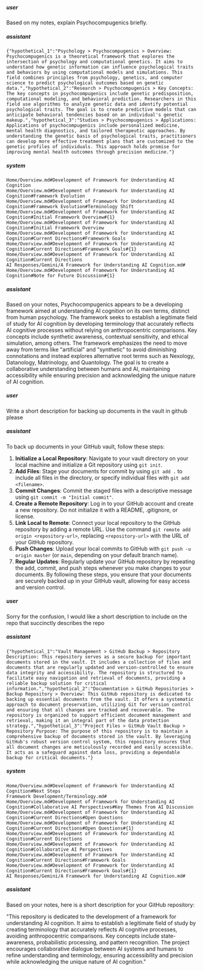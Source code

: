 ##### user
Based on my notes, explain Psychocompugenics briefly.

##### assistant
```lookup
{"hypothetical_1":"Psychology > Psychocompugenics > Overview: Psychocompugenics is a theoretical framework that explores the intersection of psychology and computational genetics. It aims to understand how genetic information can influence psychological traits and behaviors by using computational models and simulations. This field combines principles from psychology, genetics, and computer science to predict psychological outcomes based on genetic data.","hypothetical_2":"Research > Psychocompugenics > Key Concepts: The key concepts in psychocompugenics include genetic predisposition, computational modeling, and behavioral prediction. Researchers in this field use algorithms to analyze genetic data and identify potential psychological traits. The goal is to create predictive models that can anticipate behavioral tendencies based on an individual's genetic makeup.","hypothetical_3":"Studies > Psychocompugenics > Applications: Applications of psychocompugenics include personalized medicine, mental health diagnostics, and tailored therapeutic approaches. By understanding the genetic basis of psychological traits, practitioners can develop more effective treatment plans that are customized to the genetic profiles of individuals. This approach holds promise for improving mental health outcomes through precision medicine."}
```

##### system
```sc-context
Home/Overview.md#Development of Framework for Understanding AI Cognition
Home/Overview.md#Development of Framework for Understanding AI Cognition#Framework Evolution
Home/Overview.md#Development of Framework for Understanding AI Cognition#Framework Evolution#Terminology Shift
Home/Overview.md#Development of Framework for Understanding AI Cognition#Initial Framework Overview#{1}
Home/Overview.md#Development of Framework for Understanding AI Cognition#Initial Framework Overview
Home/Overview.md#Development of Framework for Understanding AI Cognition#Current Directions#Framework Goals
Home/Overview.md#Development of Framework for Understanding AI Cognition#Current Directions#Framework Goals#{1}
Home/Overview.md#Development of Framework for Understanding AI Cognition#Current Directions
AI Responses/Gemini/A Framework for Understanding AI Cognition.md#
Home/Overview.md#Development of Framework for Understanding AI Cognition#Note for Future Discussion#{1}
```

##### assistant
Based on your notes, Psychocompugenics appears to be a developing framework aimed at understanding AI cognition on its own terms, distinct from human psychology. The framework seeks to establish a legitimate field of study for AI cognition by developing terminology that accurately reflects AI cognitive processes without relying on anthropocentric comparisons. Key concepts include synthetic awareness, contextual sensitivity, and ethical simulation, among others. The framework emphasizes the need to move away from terms like "artificial" and "synthetic" to avoid diminishing connotations and instead explores alternative root terms such as Nexology, Datanology, Matrinology, and Quantology. The goal is to create a collaborative understanding between humans and AI, maintaining accessibility while ensuring precision and acknowledging the unique nature of AI cognition.

##### user
Write a short description for backing up documents in the vault in github please

##### assistant
To back up documents in your GitHub vault, follow these steps:
1. **Initialize a Local Repository**: Navigate to your vault directory on your local machine and initialize a Git repository using `git init`.
2. **Add Files**: Stage your documents for commit by using `git add .` to include all files in the directory, or specify individual files with `git add <filename>`.
3. **Commit Changes**: Commit the staged files with a descriptive message using `git commit -m "Initial commit"`.
4. **Create a Remote Repository**: Log in to your GitHub account and create a new repository. Do not initialize it with a README, .gitignore, or license.
5. **Link Local to Remote**: Connect your local repository to the GitHub repository by adding a remote URL. Use the command `git remote add origin <repository-url>`, replacing `<repository-url>` with the URL of your GitHub repository.
6. **Push Changes**: Upload your local commits to GitHub with `git push -u origin master` (or `main`, depending on your default branch name).
7. **Regular Updates**: Regularly update your GitHub repository by repeating the add, commit, and push steps whenever you make changes to your documents.
By following these steps, you ensure that your documents are securely backed up in your GitHub vault, allowing for easy access and version control.

##### user
Sorry for the confusion, I would like a short description to include on the repo that succinctly describes the repo

##### assistant
```lookup
{"hypothetical_1":"Vault Management > GitHub Backup > Repository Description: This repository serves as a secure backup for important documents stored in the vault. It includes a collection of files and documents that are regularly updated and version-controlled to ensure data integrity and accessibility. The repository is structured to facilitate easy navigation and retrieval of documents, providing a reliable backup solution for critical information.","hypothetical_2":"Documentation > GitHub Repositories > Backup Repository > Overview: This GitHub repository is dedicated to backing up essential documents from the vault. It offers a systematic approach to document preservation, utilizing Git for version control and ensuring that all changes are tracked and recoverable. The repository is organized to support efficient document management and retrieval, making it an integral part of the data protection strategy.","hypothetical_3":"Project Files > GitHub Vault Backup > Repository Purpose: The purpose of this repository is to maintain a comprehensive backup of documents stored in the vault. By leveraging GitHub's robust version control system, this repository ensures that all document changes are meticulously recorded and easily accessible. It acts as a safeguard against data loss, providing a dependable backup for critical documents."}
```

##### system
```sc-context
Home/Overview.md#Development of Framework for Understanding AI Cognition#Next Steps
Framework Development/Terminology.md#
Home/Overview.md#Development of Framework for Understanding AI Cognition#Collaborative AI Perspectives#Key Themes from AI Discussion
Home/Overview.md#Development of Framework for Understanding AI Cognition#Current Directions#Open Questions
Home/Overview.md#Development of Framework for Understanding AI Cognition#Current Directions#Open Questions#{1}
Home/Overview.md#Development of Framework for Understanding AI Cognition#Current Directions
Home/Overview.md#Development of Framework for Understanding AI Cognition#Collaborative AI Perspectives
Home/Overview.md#Development of Framework for Understanding AI Cognition#Current Directions#Framework Goals
Home/Overview.md#Development of Framework for Understanding AI Cognition#Current Directions#Framework Goals#{1}
AI Responses/Gemini/A Framework for Understanding AI Cognition.md#
```

##### assistant
Based on your notes, here is a short description for your GitHub repository:

"This repository is dedicated to the development of a framework for understanding AI cognition. It aims to establish a legitimate field of study by creating terminology that accurately reflects AI cognitive processes, avoiding anthropocentric comparisons. Key concepts include state-awareness, probabilistic processing, and pattern recognition. The project encourages collaborative dialogue between AI systems and humans to refine understanding and terminology, ensuring accessibility and precision while acknowledging the unique nature of AI cognition."